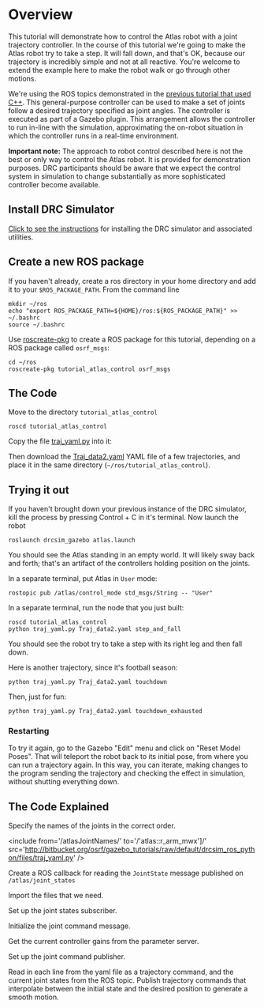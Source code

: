 # Overview

This tutorial will demonstrate how to control the Atlas robot with a joint trajectory controller.  In the course of this tutorial we're going to make the Atlas robot try to take a step.  It will fall down, and that's OK, because our trajectory is incredibly simple and not at all reactive.  You're welcome to extend the example here to make the robot walk or go through other motions.

We're using the ROS topics demonstrated in the [previous tutorial that used C++](http://gazebosim.org/tutorials/?tut=drcsim_ros_cmds&cat=drcsim).  This general-purpose controller can be used to make a set of joints follow a desired trajectory specified as joint angles.  The controller is executed as part of a Gazebo plugin.  This arrangement allows the controller to run in-line with the simulation, approximating the on-robot situation in which the controller runs in a real-time environment.

**Important note:** The approach to robot control described here is not the best or only way to control the Atlas robot. It is provided for demonstration purposes. DRC participants should be aware that we expect the control system in simulation to change substantially as more sophisticated controller become available.

## Install DRC Simulator

[Click to see the instructions](http://gazebosim.org/tutorials/?tut=drcsim_install&cat=drcsim) for installing the DRC simulator and associated utilities.

## Create a new ROS package

If you haven't already, create a ros directory in your home directory and add it to your `$ROS_PACKAGE_PATH`. From the command line

~~~
mkdir ~/ros
echo "export ROS_PACKAGE_PATH=${HOME}/ros:${ROS_PACKAGE_PATH}" >> ~/.bashrc
source ~/.bashrc
~~~

Use [roscreate-pkg](http://ros.org/wiki/roscreate) to create a ROS package for this tutorial, depending on a ROS package called `osrf_msgs`:

~~~
cd ~/ros
roscreate-pkg tutorial_atlas_control osrf_msgs
~~~

## The Code

Move to the directory `tutorial_atlas_control`

~~~
roscd tutorial_atlas_control
~~~

Copy the file [traj_yaml.py](http://bitbucket.org/osrf/gazebo_tutorials/raw/default/drcsim_ros_python/files/traj_yaml.py) into it:

<include from='/#include/' src='http://bitbucket.org/osrf/gazebo_tutorials/raw/default/drcsim_ros_python/files/traj_yaml.py' />

Then download the [Traj_data2.yaml](http://bitbucket.org/osrf/gazebo_tutorials/raw/default/drcsim_ros_python/files/Traj_data2.yaml) YAML file of a few trajectories, and place it in the same directory (`~/ros/tutorial_atlas_control`).

## Trying it out

If you haven't brought down your previous instance of the DRC simulator, kill the process by pressing Control + C in it's terminal. Now launch the robot

~~~
roslaunch drcsim_gazebo atlas.launch
~~~

You should see the Atlas standing in an empty world.  It will likely sway back and forth; that's an artifact of the controllers holding position on the joints.

In a separate terminal, put Atlas in `User` mode:

~~~
rostopic pub /atlas/control_mode std_msgs/String -- "User"
~~~

In a separate terminal, run the node that you just built:

~~~
roscd tutorial_atlas_control
python traj_yaml.py Traj_data2.yaml step_and_fall
~~~

You should see the robot try to take a step with its right leg and then fall down.

Here is another trajectory, since it's football season:

~~~
python traj_yaml.py Traj_data2.yaml touchdown
~~~

Then, just for fun:

~~~
python traj_yaml.py Traj_data2.yaml touchdown_exhausted
~~~

### Restarting

To try it again, go to the Gazebo "Edit" menu and click on "Reset Model Poses".  That will teleport the robot back to its initial pose, from where you can run a trajectory again.  In this way, you can iterate, making changes to the program sending the trajectory and checking the effect in simulation, without shutting everything down.

## The Code Explained

<include to='/import ceil/' src='http://bitbucket.org/osrf/gazebo_tutorials/raw/default/drcsim_ros_python/files/traj_yaml.py' />

Specify the names of the joints in the correct order.

<include from='/atlasJointNames/' to='/'atlas::r_arm_mwx'\]/' src='http://bitbucket.org/osrf/gazebo_tutorials/raw/default/drcsim_ros_python/files/traj_yaml.py' />

Create a ROS callback for reading the `JointState` message published on `/atlas/joint_states`

<include from='/currentJointState/' to='/currentJointState = msg/' src='http://bitbucket.org/osrf/gazebo_tutorials/raw/default/drcsim_ros_python/files/traj_yaml.py' />

Import the files that we need.

<include from='/if __name/' to='/traj_name\]\)/' src='http://bitbucket.org/osrf/gazebo_tutorials/raw/default/drcsim_ros_python/files/traj_yaml.py' />

Set up the joint states subscriber.

<include from='/  # Setup subscriber/' to='/, jointStatesCallback\)/' src='http://bitbucket.org/osrf/gazebo_tutorials/raw/default/drcsim_ros_python/files/traj_yaml.py' />

Initialize the joint command message.

<include from='/  # initialize JointCommands/' to='/command.i_effort_max = zeros\(n\)/' src='http://bitbucket.org/osrf/gazebo_tutorials/raw/default/drcsim_ros_python/files/traj_yaml.py' />

Get the current controller gains from the parameter server.

<include from='/  # now get gains/' to='/-command.i_effort_max\[i\]/' src='http://bitbucket.org/osrf/gazebo_tutorials/raw/default/drcsim_ros_python/files/traj_yaml.py' />

Set up the joint command publisher.

<include from='/  # set up the publisher/' to='/, queue_size=1\)/' src='http://bitbucket.org/osrf/gazebo_tutorials/raw/default/drcsim_ros_python/files/traj_yaml.py' />

Read in each line from the yaml file as a trajectory command, and the current joint states from the ROS topic. Publish trajectory commands that interpolate between the initial state and the desired position to generate a smooth motion.

<include from='/  # for each trajectory/' to='/dt \/ float\(n\)\)/' src='http://bitbucket.org/osrf/gazebo_tutorials/raw/default/drcsim_ros_python/files/traj_yaml.py' />
